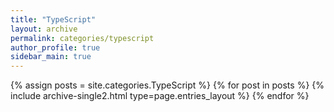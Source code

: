 ```yaml
---
title: "TypeScript"
layout: archive
permalink: categories/typescript
author_profile: true
sidebar_main: true
---
```


{% assign posts = site.categories.TypeScript %}
{% for post in posts %} {% include archive-single2.html type=page.entries_layout %} {% endfor %}
